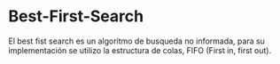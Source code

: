 # Best-First-Search
El best fist search es un algoritmo de busqueda no informada, para su implementación se utilizo la estructura de colas, FIFO (First in, first out).
